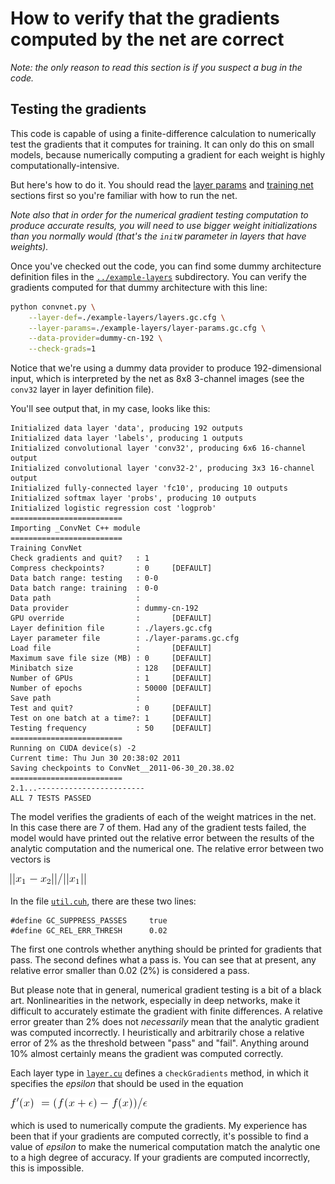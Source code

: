 # How to verify that the gradients computed by the net are correct

*Note: the only reason to read this section is if you suspect a bug in the code.*

## Testing the gradients

This code is capable of using a finite-difference calculation to numerically
test the gradients that it computes for training. It can only do this on small
models, because numerically computing a gradient for each weight is highly
computationally-intensive.

But here's how to do it. You should read the [layer params](LayerParams.md) and
[training net](TrainingNet.md) sections first so you're familiar with how to run
the net.

*Note also that in order for the numerical gradient testing computation to
produce accurate results, you will need to use bigger weight initializations
than you normally would (that's the `initW` parameter in layers that have
weights).*

Once you've checked out the code, you can find some dummy architecture
definition files in the [`../example-layers`](../example-layers) subdirectory.
You can verify the gradients computed for that dummy architecture with this
line:

```sh
python convnet.py \
    --layer-def=./example-layers/layers.gc.cfg \
    --layer-params=./example-layers/layer-params.gc.cfg \
    --data-provider=dummy-cn-192 \
    --check-grads=1
```

Notice that we're using a dummy data provider to produce 192-dimensional input,
which is interpreted by the net as 8x8 3-channel images (see the `conv32` layer
in layer definition file).

You'll see output that, in my case, looks like this:

```
Initialized data layer 'data', producing 192 outputs
Initialized data layer 'labels', producing 1 outputs
Initialized convolutional layer 'conv32', producing 6x6 16-channel output
Initialized convolutional layer 'conv32-2', producing 3x3 16-channel output
Initialized fully-connected layer 'fc10', producing 10 outputs
Initialized softmax layer 'probs', producing 10 outputs
Initialized logistic regression cost 'logprob'
=========================
Importing _ConvNet C++ module
=========================
Training ConvNet
Check gradients and quit?   : 1
Compress checkpoints?       : 0     [DEFAULT]
Data batch range: testing   : 0-0
Data batch range: training  : 0-0
Data path                   :
Data provider               : dummy-cn-192
GPU override                :       [DEFAULT]
Layer definition file       : ./layers.gc.cfg
Layer parameter file        : ./layer-params.gc.cfg
Load file                   :       [DEFAULT]
Maximum save file size (MB) : 0     [DEFAULT]
Minibatch size              : 128   [DEFAULT]
Number of GPUs              : 1     [DEFAULT]
Number of epochs            : 50000 [DEFAULT]
Save path                   :
Test and quit?              : 0     [DEFAULT]
Test on one batch at a time?: 1     [DEFAULT]
Testing frequency           : 50    [DEFAULT]
=========================
Running on CUDA device(s) -2
Current time: Thu Jun 30 20:38:02 2011
Saving checkpoints to ConvNet__2011-06-30_20.38.02
=========================
2.1...------------------------
ALL 7 TESTS PASSED
```

The model verifies the gradients of each of the weight matrices in the net. In
this case there are 7 of them. Had any of the gradient tests failed, the model
would have printed out the relative error between the results of the analytic
computation and the numerical one. The relative error between two vectors is

![relative error](images/rel-err.gif)

In the file [`util.cuh`](../include/util.cuh), there are these two lines:

```
#define GC_SUPPRESS_PASSES     true
#define GC_REL_ERR_THRESH      0.02
```

The first one controls whether anything should be printed for gradients that
pass. The second defines what a pass is. You can see that at present, any
relative error smaller than 0.02 (2%) is considered a pass.

But please note that in general, numerical gradient testing is a bit of a black
art. Nonlinearities in the network, especially in deep networks, make it
difficult to accurately estimate the gradient with finite differences. A
relative error greater than 2% does not _necessarily_ mean that the analytic
gradient was computed incorrectly. I heuristically and arbitrarily chose a
relative error of 2% as the threshold between "pass" and "fail". Anything around
10% almost certainly means the gradient was computed correctly.

Each layer type in [`layer.cu`](../src/layer.cu) defines a `checkGradients`
method, in which it specifies the _epsilon_ that should be used in the equation

![finite difference](images/finite-diff.gif)

which is used to numerically compute the gradients. My experience has been that
if your gradients are computed correctly, it's possible to find a value of
_epsilon_ to make the numerical computation match the analytic one to a high
degree of accuracy. If your gradients are computed incorrectly, this is
impossible.
